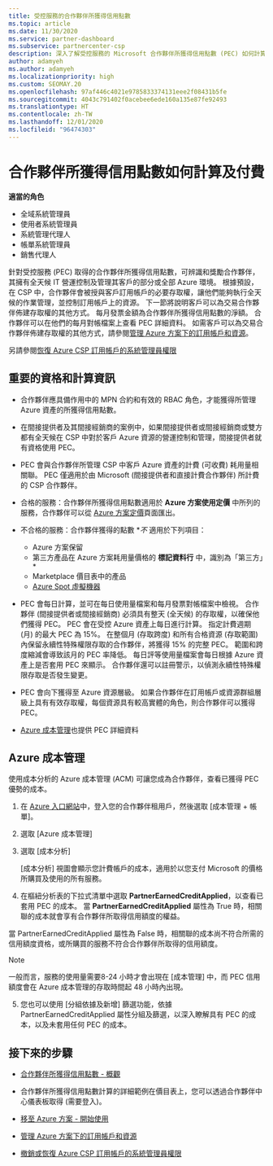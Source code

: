 ```yaml
---
title: 受控服務的合作夥伴所獲得信用點數
ms.topic: article
ms.date: 11/30/2020
ms.service: partner-dashboard
ms.subservice: partnercenter-csp
description: 深入了解受控服務的 Microsoft 合作夥伴所獲得信用點數 (PEC) 如何計算及支付，以及如何確保您符合資格。
author: adamyeh
ms.author: adamyeh
ms.localizationpriority: high
ms.custom: SEOMAY.20
ms.openlocfilehash: 97af446c4021e9785833374131eee2f08431b5fe
ms.sourcegitcommit: 4043c791402f0acebee6ede160a135e87fe92493
ms.translationtype: HT
ms.contentlocale: zh-TW
ms.lasthandoff: 12/01/2020
ms.locfileid: "96474303"
---
```

# <a name="how-the-partner-earned-credit-is-calculated-and-paid"></a>合作夥伴所獲得信用點數如何計算及付費

**適當的角色**

- 全域系統管理員
- 使用者系統管理員
- 系統管理代理人
- 帳單系統管理員
- 銷售代理人

針對受控服務 (PEC) 取得的合作夥伴所獲得信用點數，可辨識和獎勵合作夥伴，其擁有全天候 IT 營運控制及管理其客戶的部分或全部 Azure 環境。 根據預設，在 CSP 中，合作夥伴會被授與客戶訂用帳戶的必要存取權，讓他們能夠執行全天候的作業管理，並控制訂用帳戶上的資源。 下一節將說明客戶可以為交易合作夥伴佈建存取權的其他方式。 每月發票金額為合作夥伴所獲得信用點數的淨額。 合作夥伴可以在他們的每月對帳檔案上查看 PEC 詳細資料。 如需客戶可以為交易合作夥伴佈建存取權的其他方式，請參閱[管理 Azure 方案下的訂用帳戶和資源](azure-plan-manage.md)。

另請參閱[恢復 Azure CSP 訂用帳戶的系統管理員權限](revoke-reinstate-csp.md)

## <a name="important-eligibility-and-calculation-information"></a>重要的資格和計算資訊

- 合作夥伴應具備作用中的 MPN 合約和有效的 RBAC 角色，才能獲得所管理 Azure 資產的所獲得信用點數。 

- 在間接提供者及其間接經銷商的案例中，如果間接提供者或間接經銷商或雙方都有全天候在 CSP 中對於客戶 Azure 資源的營運控制和管理，間接提供者就有資格使用 PEC。

- PEC 會與合作夥伴所管理 CSP 中客戶 Azure 資產的計費 (可收費) 耗用量相關聯。 PEC 僅適用於由 Microsoft (間接提供者和直接計費合作夥伴) 所計費的 CSP 合作夥伴。 

- 合格的服務：合作夥伴所獲得信用點數適用於 **Azure 方案使用定價** 中所列的服務，合作夥伴可以從 [Azure 方案定價](https://partner.microsoft.com/commerce/sales)頁面匯出。 

- 不合格的服務：合作夥伴獲得的點數 **_不_* 適用於下列項目：
    - Azure 方案保留
    - 第三方產品在 Azure 方案耗用量價格的 **標記資料行** 中，識別為「第三方」*    
    - Marketplace 價目表中的產品
   - [Azure Spot 虛擬機器](https://partner.microsoft.com/resources/collection/azure-spot-in-csp#/)

- PEC 會每日計算，並可在每日使用量檔案和每月發票對帳檔案中檢視。 合作夥伴 (間接提供者或間接經銷商) 必須具有整天 (全天候) 的存取權，以確保他們獲得 PEC。 PEC 會在受控 Azure 資產上每日進行計算。 指定計費週期 (月) 的最大 PEC 為 15%。 在整個月 (存取跨度) 和所有合格資源 (存取範圍) 內保留永續性特殊權限存取的合作夥伴，將獲得 15% 的完整 PEC。 範圍和跨度縮減會導致該月的 PEC 率降低。 每日評等使用量檔案會每日根據 Azure 資產上是否套用 PEC 來顯示。 合作夥伴還可以註冊警示，以偵測永續性特殊權限存取是否發生變更。

- PEC 會向下獲得至 Azure 資源層級。 如果合作夥伴在訂用帳戶或資源群組層級上具有有效存取權，每個資源具有較高實體的角色，則合作夥伴可以獲得 PEC。  

- [Azure 成本管理](/azure/cost-management-billing/costs/get-started-partners)也提供 PEC 詳細資料

## <a name="azure-cost-management"></a>Azure 成本管理

使用成本分析的 Azure 成本管理 (ACM) 可讓您成為合作夥伴，查看已獲得 PEC 優勢的成本。  

1. 在 [Azure 入口網站](https://portal.azure.com)中，登入您的合作夥伴租用戶，然後選取 [成本管理 + 帳單]。

2. 選取 [Azure 成本管理]

3. 選取 [成本分析]

   [成本分析] 視圖會顯示您計費帳戶的成本，適用於以您支付 Microsoft 的價格所購買及使用的所有服務。

4. 在樞紐分析表的下拉式清單中選取 **PartnerEarnedCreditApplied**，以查看已套用 PEC 的成本。 當 **PartnerEarnedCreditApplied** 屬性為 True 時，相關聯的成本就會享有合作夥伴所取得信用額度的權益。 

當 PartnerEarnedCreditApplied 屬性為 False 時，相關聯的成本尚不符合所需的信用額度資格，或所購買的服務不符合合作夥伴所取得的信用額度。

>[!NOTE] 
>一般而言，服務的使用量需要8-24 小時才會出現在 [成本管理] 中，而 PEC 信用額度會在 Azure 成本管理的存取時間起 48 小時內出現。

5. 您也可以使用 [分組依據及新增] 篩選功能，依據 PartnerEarnedCreditApplied 屬性分組及篩選，以深入瞭解具有 PEC 的成本，以及未套用任何 PEC 的成本。

## <a name="next-steps"></a>接下來的步驟

- [合作夥伴所獲得信用點數 - 概觀](partner-earned-credit.md)

- 合作夥伴所獲得信用點數計算的詳細範例在價目表上，您可以透過合作夥伴中心儀表板取得 (需要登入)。

- [移至 Azure 方案 - 開始使用](azure-plan-get-started.md)

- [管理 Azure 方案下的訂用帳戶和資源](azure-plan-manage.md)

- [撤銷或恢復 Azure CSP 訂用帳戶的系統管理員權限](revoke-reinstate-csp.md)
